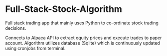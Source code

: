 # Full-Stack-Stock-Algorithm

Full stack trading app that mainly uses Python to co-ordinate stock trading decisions. 

Connects to Alpaca API to extract equity prices and execute trades to paper account. Algorithm utilizes database (Sqlite) which is continuously updated using cronjobs from terminal. 

